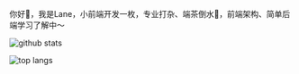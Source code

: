 你好🙋，我是Lane，小前端开发一枚，专业打杂、端茶倒水👀，前端架构、简单后端学习了解中～

![github stats](https://github-readme-stats.vercel.app/api?username=rookie-luochao&show_icons=true)

![top langs](https://github-readme-stats.vercel.app/api/top-langs?username=rookie-luochao&langs_count=8&layout=compact)
